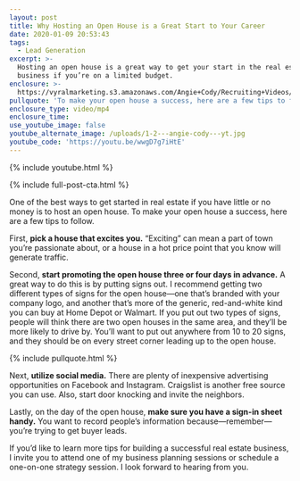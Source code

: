 ```yaml
---
layout: post
title: Why Hosting an Open House is a Great Start to Your Career
date: 2020-01-09 20:53:43
tags:
  - Lead Generation
excerpt: >-
  Hosting an open house is a great way to get your start in the real estate
  business if you’re on a limited budget.
enclosure: >-
  https://vyralmarketing.s3.amazonaws.com/Angie+Cody/Recruiting+Videos/Why+Hosting+an+Open+House+is+a+Great+Start+to+Your+Career.mp4
pullquote: 'To make your open house a success, here are a few tips to follow.'
enclosure_type: video/mp4
enclosure_time:
use_youtube_image: false
youtube_alternate_image: /uploads/1-2---angie-cody---yt.jpg
youtube_code: 'https://youtu.be/wwgD7g7iHtE'
---
```


{% include youtube.html %}

{% include full-post-cta.html %}

One of the best ways to get started in real estate if you have little or no money is to host an open house. To make your open house a success, here are a few tips to follow.&nbsp;

First, **pick a house that excites you.** “Exciting” can mean a part of town you’re passionate about, or a house in a hot price point that you know will generate traffic.&nbsp;

Second, **start promoting the open house three or four days in advance.** A great way to do this is by putting signs out. I recommend getting two different types of signs for the open house—one that’s branded with your company logo, and another that’s more of the generic, red-and-white kind you can buy at Home Depot or Walmart. If you put out two types of signs, people will think there are two open houses in the same area, and they’ll be more likely to drive by. You’ll want to put out anywhere from 10 to 20 signs, and they should be on every street corner leading up to the open house.&nbsp;

{% include pullquote.html %}

Next, **utilize social media.** There are plenty of inexpensive advertising opportunities on Facebook and Instagram. Craigslist is another free source you can use. Also, start door knocking and invite the neighbors.

Lastly, on the day of the open house, **make sure you have a sign-in sheet handy.** You want to record people’s information because—remember—you’re trying to get buyer leads.&nbsp;

If you’d like to learn more tips for building a successful real estate business, I invite you to attend one of my business planning sessions or schedule a one-on-one strategy session. I look forward to hearing from you.&nbsp;